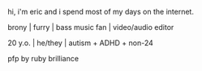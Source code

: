 hi, i'm eric and i spend most of my days on the internet.



brony | furry | bass music fan | video/audio editor

20 y.o. | he/they | autism + ADHD + non-24

pfp by ruby brilliance
